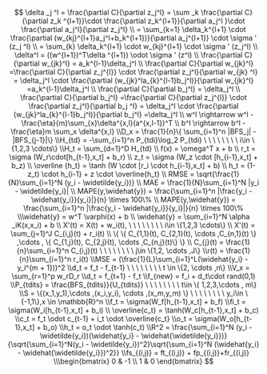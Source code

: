 $$
\delta _j ^l = \frac{\partial C}{\partial z_j^l} = \sum _k \frac{\partial C}{\partial z_k ^{l+1}}\cdot \frac{\partial z_k^{l+1}}{\partial a_j^l }\cdot \frac{\partial a_j^l}{\partial z_j^l}
\\ = \sum_{k=1} \delta_k^{l+1} \cdot \frac{\partial (w_{kj}^{l+1}a_j^l+b_k^{l+1})}{\partial a_j^{l+1}} \cdot \sigma ' (z_j ^l)
\\ = \sum_{k} \delta_k^{l+1} \cdot w_{kj}^{l+1} \cdot \sigma ' (z_j^l)
\\ \delta^l  = ((w^{l+1})^T\delta ^{l+1}) \odot \sigma ' (z^l)
\\ \frac{\partial C}{\partial w_{jk}^l} = a_k^{l-1}\delta_j^l
\\ \frac{\partial C}{\partial w_{jk}^l} =\frac{\partial C}{\partial z_j^{l}} \cdot \frac{\partial z_j^l}{\partial w_{jk} ^l} = \delta_j^l \cdot \frac{\partial (w_{jk}^la_{k}^{l-1}b_j^l)}{\partial w_{jk}^l} =a_k^{l-1}\delta_j^l
\\ \frac{\partial C}{\partial b_j^l} = \delta_j^l
\\ \frac{\partial C}{\partial b_j^l} =\frac{\partial C}{\partial z_j^{l}} \cdot \frac{\partial z_j^l}{\partial b_j ^l} = \delta_j^l \cdot \frac{\partial (w_{jk}^la_{k}^{l-1}b_j^l)}{\partial b_j^l} =\delta_j^l
\\ w^l \rightarrow w^l - \frac{\eta}{m}\sum_{x}\delta^{x,l}(a^{x,l-1})^T
\\ b^l \rightarrow b^l - \frac{\eta}m \sum_x \delta^{x,l}
\\D_x = \frac{1}{n}\{ \sum_{i=1}^n |BFS_j| - |BFS_{j-1}|\}
\\H_{td} = -\sum_{i=1}^n P_{tdi}\log_2 P_{tdi} \ \ \ \ \ \ \ \ i\in \{1,2,3 \cdots\}
\\H_t = \sum_{d=1}^D H_{td}
\\ f(x) = \omega^T x + b
\\ r_t = \sigma (W_r\cdot[h_{t-1},x_t] + b_r)
\\ z_t = \sigma (W_z \cdot [h_{i-1},x_t] + b_z)
\\ \overline {h_t} = \tanh (W \cdot [r_i \cdot h_{i-1},x_t] + b)
\\ h_t = (1-z_t) \cdot h_{i-1} + z \cdot \overline{h_t}
\\ RMSE = \sqrt{\frac{1}{N}\sum_{i=1}^N (y_i - \widetilde{y_i})}
\\ MAE = \frac{1}{N}\sum_{i=1}^N |y_i - \widetilde{y_i}|
\\ MAPE(y,\widehat{y}) = \frac{\sum_{i=1}^n |\frac{y_i - \widehat{y_i}}{y_i}|}{n} \times 100\%
\\ MAPE(y,\widehat{y}) = \frac{\sum_{i=1}^n |\frac{y_i - \widehat{y_i}}{y_i}|}{n} \times 100\%
\\\widehat{y} = w^T \varphi(x) + b
\\ \widehat{y} = \sum_{i=1}^N \alpha _iK(x,x_i) + b
\\ X'(t) = X(t) + w_i(t),
\ \ \ \ \ \ \ \ i\in \{1,2,3 \cdots\}
\\ X'(t) = \sum_{j=1}^J C_{i,j}(t) + r_i(t)
\\  \{ \{ C_{1,1}(t), C_{2,1}(t), \cdots ,C_{n,1}(t) \} ,\cdots , \{ C_{1,j}(t), C_{2,j}(t), \cdots ,C_{n,j}(t)\} \}
\\ C_{j}(t) = \frac{1}{n}\sum_{i=1}^n C_{i,j}(t)
\ \ \ \ \ \ \ \ j\in \{1,2, \cdots ,J\}
\\r(t) = \frac{1}{n}\sum_{i=1}^n r_i(t)
\\MSE = (\frac{1}{L}\sum_{i=1}^L(\widehat{y_i} - y_i^{m + 1}))^2
\\d_t = f_t - f_{t-1}
\ \ \ \ \ \ \ \ t \in \{2, \cdots ,n\}
\\V_x = \sum_{r=1}^p w_rD_r
\\d_t = f_{t+1} - f_t
\\f_{new} = f_i + d_t\cdot rand(0,1)
\\P_{tdits} = \frac{BFS_{tdits}}{U_{tdits}}
\ \ \ \ \ \ \ \ t\in \{ 1,2,3,\cdots , m\}
\\S = \{(x_1,y_1),\cdots ,(x_i,y_i), \cdots ,(x_m,y_m) \}
\ \ \ \ \ \ \ \ y_i\in \{-1,1\},x \in \mathbb{R}^n
\\f_t = \sigma(W_f[h_{t-1},x_t] + b_f)
\\fi_t = \sigma(W_i[h_{t-1},x_t] + b_i)
\\ \overline{c_t} = \tanh(W_c[h_{t-1},x_t] + b_c)
\\c_t = f_t \odot c_{t-1} + i_t \odot \overline{c_t}
\\o_t = \sigma(W_o[h_{t-1},x_t] + b_o)
\\h_t = o_t \odot \tanh(c_t)
\\R^2 = \frac{\sum_{i=1}^N (y_i - \widetilde{y_i})(\widehat{y_i} - \widehat{\widetilde{y_i}})}{\sqrt{\sum_{i=1}^N(y_i - \widetilde{y_i})^2}\sqrt{\sum_{i=1}^N (\widehat{y_i} - \widehat{\widetilde{y_i}})^2}}
\\fs_{(i,j)} = ft_{(i,j)} + fp_{(i,j)}+fr_{(i,j)}
\\\begin{bmatrix} 0 & -1 \\ 1 & 0 \end{bmatrix}
$$